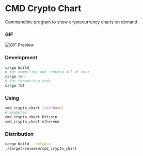 # CMD Crypto Chart

Commandline program to show cryptocurrency charts on demand.

### GIF

![GIF Preview](https://user-images.githubusercontent.com/4047597/120103274-7d6f3180-c16c-11eb-8aaf-eb9e5b1a611e.gif)

### Development

```sh
cargo build
# for compiling and running all at once
cargo run
# for formatting code
cargo fmt
```

### Using

```sh
cmd_crypto_chart [coinName]
# examples
cmd_crypto_chart bitcoin
cmd_crypto_chart ethereum
```

### Distribution

```sh
cargo build --release
./target/release/cmd_crypto_chart
```
